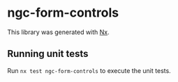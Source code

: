 # ngc-form-controls

This library was generated with [Nx](https://nx.dev).

## Running unit tests

Run `nx test ngc-form-controls` to execute the unit tests.
